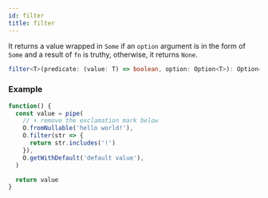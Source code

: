 ```yaml
---
id: filter
title: filter
---
```


It returns a value wrapped in `Some` if an `option` argument is in the form of `Some` and a result of `fn` is truthy, otherwise, it returns `None`.

```ts
filter<T>(predicate: (value: T) => boolean, option: Option<T>): Option<T>
```

### Example

```jsx live
function() {
  const value = pipe(
    // ⬇️ remove the exclamation mark below
    O.fromNullable('hello world!'),
    O.filter(str => {
      return str.includes('!')
    }),
    O.getWithDefault('default value'),
  )

  return value
}
```
